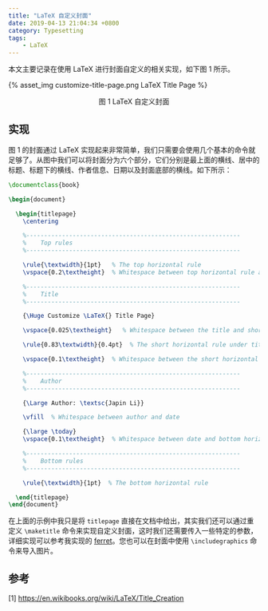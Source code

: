 ```yaml
---
title: "LaTeX 自定义封面"
date: 2019-04-13 21:04:34 +0800
category: Typesetting
tags:
    - LaTeX
---
```


本文主要记录在使用 LaTeX 进行封面自定义的相关实现，如下图 1 所示。

{% asset_img customize-title-page.png LaTeX Title Page %}
<p style="text-align:center">图 1 LaTeX 自定义封面</p>

<!-- more -->

## 实现

图 1 的封面通过 LaTeX 实现起来非常简单，我们只需要会使用几个基本的命令就足够了。从图中我们可以将封面分为六个部分，它们分别是最上面的横线、居中的标题、标题下的横线、作者信息、日期以及封面底部的横线。如下所示：

``` tex
\documentclass{book}

\begin{document}

  \begin{titlepage}
    \centering

    %------------------------------------------------------------
    %    Top rules
    %------------------------------------------------------------

    \rule{\textwidth}{1pt}   % The top horizontal rule
    \vspace{0.2\textheight}  % Whitespace between top horizontal rule and title

    %------------------------------------------------------------
    %    Title
    %------------------------------------------------------------

    {\Huge Customize \LaTeX{} Title Page}

    \vspace{0.025\textheight}   % Whitespace between the title and short horizontal rule

    \rule{0.83\textwidth}{0.4pt}  % The short horizontal rule under title

    \vspace{0.1\textheight}  % Whitespace between the short horizontal rule and author

    %------------------------------------------------------------
    %    Author
    %------------------------------------------------------------

    {\Large Author: \textsc{Japin Li}}

    \vfill  % Whitespace between author and date

    {\large \today}
    \vspace{0.1\textheight}  % Whitespace between date and bottom horizontal rule

    %------------------------------------------------------------
    %    Bottom rules
    %------------------------------------------------------------

    \rule{\textwidth}{1pt}  % The bottom horizontal rule

  \end{titlepage}
\end{document}
```

在上面的示例中我只是将 `titlepage` 直接在文档中给出，其实我们还可以通过重定义 `\maketitle` 命令来实现自定义封面，这时我们还需要传入一些特定的参数，详细实现可以参考我实现的 [ferret](https://github.com/japinli/ferret)。您也可以在封面中使用 `\includegraphics` 命令来导入图片。

## 参考

[1] https://en.wikibooks.org/wiki/LaTeX/Title_Creation
